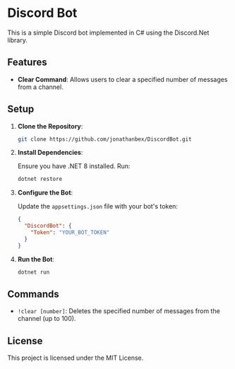 # Discord Bot

This is a simple Discord bot implemented in C# using the Discord.Net library.

## Features

- **Clear Command**: Allows users to clear a specified number of messages from a channel.

## Setup

1. **Clone the Repository**:

    ```bash
    git clone https://github.com/jonathanbex/DiscordBot.git
    ```

2. **Install Dependencies**:

    Ensure you have .NET 8 installed. Run:

    ```bash
    dotnet restore
    ```

3. **Configure the Bot**:

    Update the `appsettings.json` file with your bot's token:

    ```json
    {
      "DiscordBot": {
        "Token": "YOUR_BOT_TOKEN"
      }
    }
    ```

4. **Run the Bot**:

    ```bash
    dotnet run
    ```

## Commands

- `!clear [number]`: Deletes the specified number of messages from the channel (up to 100).

## License

This project is licensed under the MIT License.
